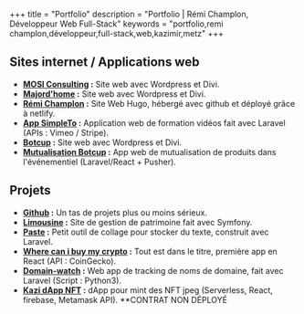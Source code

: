 +++
title = "Portfolio"
description = "Portfolio | Rémi Champlon, Développeur Web Full-Stack"
keywords = "portfolio,remi champlon,développeur,full-stack,web,kazimir,metz"
+++

## Sites internet / Applications web

- **[MOSI Consulting](https://mosiconsulting.com/) :** Site web avec Wordpress et Divi.
- **[Majord'home](https://majord-home.fr/) :** Site web avec Wordpress et Divi.
- **[Rémi Champlon](https://remi-champlon.fr/) :** Site Web Hugo, hébergé avec github et déployé grâce à netlify.
- **[App SimpleTo](https://app.simpleto.fr/) :** Application web de formation vidéos fait avec Laravel (APIs : Vimeo / Stripe).
- **[Botcup](https://www.botcup.fr/) :**  Site web avec Wordpress et Divi.
- **[Mutualisation Botcup](https://mutualisation.botcup.fr/) :**  App web de mutualisation de produits dans l'événementiel (Laravel/React + Pusher).

## Projets

- **[Github](https://github.com/Kazimir42) :** Un tas de projets plus ou moins sérieux.
- **[Limousine](https://limousine.remi-champlon.fr) :** Site de gestion de patrimoine fait avec Symfony.
- **[Paste](https://paste.remi-champlon.fr/) :** Petit outil de collage pour stocker du texte, construit avec Laravel.
- **[Where can i buy my crypto](https://infallible-feynman-35c764.netlify.app/) :** Tout est dans le titre, première app en React (API : CoinGecko).
- **[Domain-watch](https://domain-watch.remi-champlon.fr/) :** Web app de tracking de noms de domaine, fait avec Laravel (Script : Python3).
- **[Kazi dApp NFT](https://spiffy-seahorse-313435.netlify.app/) :** dApp pour mint des NFT jpeg (Serverless, React, firebase, Metamask API). **CONTRAT NON DÉPLOYÉ